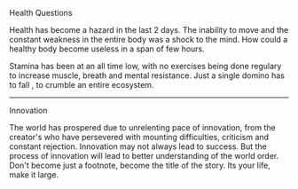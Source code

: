 Health  Questions 

Health has become a hazard in the last 2 days.
The inability to move and the constant weakness in the entire body was a shock to the mind.
How could a healthy body become useless in a span of few hours.


Stamina has been at an all time low, with no exercises being done regulary to increase muscle, breath and mental resistance. 
Just a single domino has to fall , to crumble an entire ecosystem.


---

Innovation

The world has prospered due to unrelenting pace of innovation, from the creator's who have persevered with mounting difficulties, criticism and constant rejection. 
Innovation may not always lead to success. But the process of innovation will lead to better understanding of the world order.
Don't become just a footnote,  become the title of the story. Its your life, make it large.